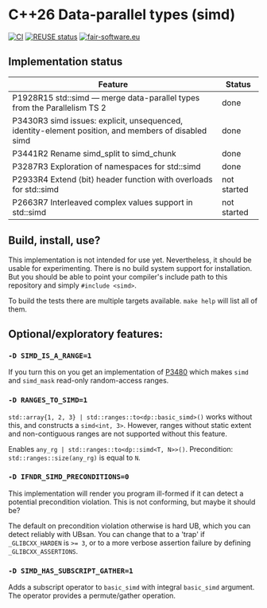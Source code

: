 # C++26 Data-parallel types (simd)

[![CI](https://github.com/GSI-HPC/simd/actions/workflows/CI.yml/badge.svg)](https://github.com/GSI-HPC/simd/actions/workflows/CI.yml)
[![REUSE status](https://github.com/GSI-HPC/simd/actions/workflows/reuse.yml/badge.svg)](https://github.com/GSI-HPC/simd/actions/workflows/reuse.yml)
[![fair-software.eu](https://img.shields.io/badge/fair--software.eu-%E2%97%8F%20%20%E2%97%8B%20%20%E2%97%8B%20%20%E2%97%8B%20%20%E2%97%8B-red)](https://fair-software.eu)

## Implementation status

| Feature | Status |
| ------- | ------ |
| P1928R15 std::simd — merge data-parallel types from the Parallelism TS 2 | done |
| P3430R3 simd issues: explicit, unsequenced, identity-element position, and members of disabled simd | done |
| P3441R2 Rename simd_split to simd_chunk                           | done        |
| P3287R3 Exploration of namespaces for std::simd                   | done        |
| P2933R4 Extend ⟨bit⟩ header function with overloads for std::simd | not started |
| P2663R7 Interleaved complex values support in std::simd           | not started |

## Build, install, use?

This implementation is not intended for use yet. Nevertheless, it should be 
usable for experimenting. There is no build system support for installation. But 
you should be able to point your compiler's include path to this repository and 
simply `#include <simd>`.

To build the tests there are multiple targets available. `make help` will list 
all of them.

## Optional/exploratory features:

### `-D SIMD_IS_A_RANGE=1`

If you turn this on you get an implementation of 
[P3480](https://wg21.link/p3480) which makes `simd` and `simd_mask` read-only 
random-access ranges.

### `-D RANGES_TO_SIMD=1`

`std::array{1, 2, 3} | std::ranges::to<dp::basic_simd>()` works without this, 
and constructs a `simd<int, 3>`. However, ranges without static extent and 
non-contiguous ranges are not supported without this feature.

Enables `any_rg | std::ranges::to<dp::simd<T, N>>()`. Precondition: 
`std::ranges::size(any_rg)` is equal to `N`.

### `-D IFNDR_SIMD_PRECONDITIONS=0`

This implementation will render you program ill-formed if it can detect a 
potential precondition violation. This is not conforming, but maybe it should 
be?

The default on precondition violation otherwise is hard UB, which you can 
detect reliably with UBsan. You can change that to a 'trap' if 
`_GLIBCXX_HARDEN` is `>= 3`, or to a more verbose assertion failure by defining 
`_GLIBCXX_ASSERTIONS`.

### `-D SIMD_HAS_SUBSCRIPT_GATHER=1`

Adds a subscript operator to `basic_simd` with integral `basic_simd` argument. 
The operator provides a permute/gather operation.
